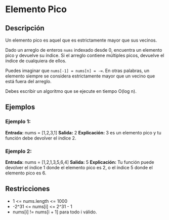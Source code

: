 # Elemento Pico

## Descripción

Un elemento pico es aquel que es estrictamente mayor que sus vecinos.

Dado un arreglo de enteros `nums` indexado desde 0, encuentra un elemento pico y devuelve su índice. Si el arreglo contiene múltiples picos, devuelve el índice de cualquiera de ellos.

Puedes imaginar que `nums[-1] = nums[n] = -∞`. En otras palabras, un elemento siempre se considera estrictamente mayor que un vecino que está fuera del arreglo.

Debes escribir un algoritmo que se ejecute en tiempo O(log n).

## Ejemplos

### Ejemplo 1:

**Entrada:** nums = [1,2,3,1]
**Salida:** 2
**Explicación:** 3 es un elemento pico y tu función debe devolver el índice 2.

### Ejemplo 2:

**Entrada:** nums = [1,2,1,3,5,6,4]
**Salida:** 5
**Explicación:** Tu función puede devolver el índice 1 donde el elemento pico es 2, o el índice 5 donde el elemento pico es 6.

## Restricciones

- 1 <= nums.length <= 1000
- -2^31 <= nums[i] <= 2^31 - 1
- nums[i] != nums[i + 1] para todo i válido.